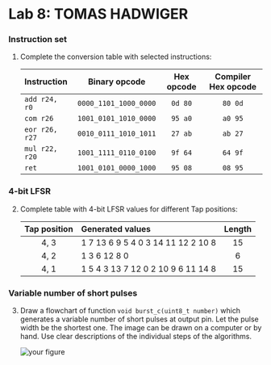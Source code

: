# Lab 8: TOMAS HADWIGER

### Instruction set

1. Complete the conversion table with selected instructions:

     | **Instruction** | **Binary opcode** | **Hex opcode** | **Compiler Hex opcode** |
   | :-- | :-: | :-: | :-: |
   | `add r24, r0` | `0000_1101_1000_0000` | `0d 80` | `80 0d` |
   | `com r26` | `1001_0101_1010_0000` | `95 a0` | `a0 95` |
   | `eor r26, r27` | `0010_0111_1010_1011` | `27 ab` | `ab 27` |
   | `mul r22, r20` | `1001_1111_0110_0100` | `9f 64` | `64 9f` |
   | `ret` | `1001_0101_0000_1000` | `95 08` | `08 95` |

### 4-bit LFSR

2. Complete table with 4-bit LFSR values for different Tap positions:

    | **Tap position** | **Generated values** | **Length** |
   | :-: | :-- | :-: |
   | 4, 3 | 1 7 13 6 9 5 4 0 3 14 11 12 2 10 8 | 15 |
   | 4, 2 | 1 3 6 12 8 0 | 6 |
   | 4, 1 | 1 5 4 3 13 7 12 0 2 10 9 6 11 14 8 | 15 |

### Variable number of short pulses

3. Draw a flowchart of function `void burst_c(uint8_t number)` which generates a variable number of short pulses at output pin. Let the pulse width be the shortest one. The image can be drawn on a computer or by hand. Use clear descriptions of the individual steps of the algorithms.

   ![your figure](images/img1.png)
